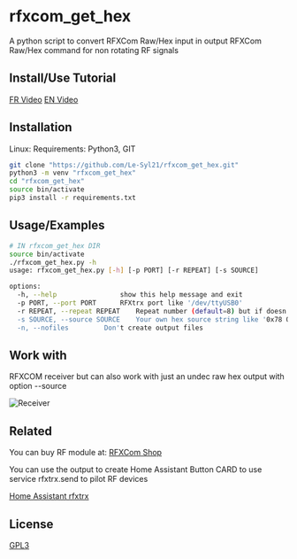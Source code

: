 # rfxcom_get_hex

A python script to convert RFXCom Raw/Hex input in output RFXCom Raw/Hex command for non rotating RF signals
## Install/Use Tutorial
[FR Video](https://youtu.be/KfnNkKNU3dY)
[EN Video](https://youtu.be/y254gbGOxcg)

## Installation
Linux:
Requirements: Python3, GIT
```bash
git clone "https://github.com/Le-Syl21/rfxcom_get_hex.git"
python3 -m venv "rfxcom_get_hex"
cd "rfxcom_get_hex"
source bin/activate
pip3 install -r requirements.txt
```

## Usage/Examples

```bash
# IN rfxcom_get_hex DIR
source bin/activate
./rfxcom_get_hex.py -h
usage: rfxcom_get_hex.py [-h] [-p PORT] [-r REPEAT] [-s SOURCE]

options:
  -h, --help            	show this help message and exit
  -p PORT, --port PORT 		RFXtrx port like '/dev/ttyUSB0'
  -r REPEAT, --repeat REPEAT	Repeat number (default=8) but if doesn't work you can try to grow up to 16, 32, 64, max 255 but no sens
  -s SOURCE, --source SOURCE	Your own hex source string like '0x78 0x7f 0x00 0x00 0x01' or '0x78 0x7f 0x00 0x00 0x01' or '78 7f 00 00 01' or '787f000001'
  -n, --nofiles			Don't create output files
```

## Work with

RFXCOM receiver but can also work with just an undec raw hex output with option --source

![Receiver](https://shop.strato.com/WebRoot/StoreNL2/Shops/78165469/6479/B429/0818/BFF6/B981/0A0C/6D0C/4A09/RFXtrx433E.jpg)

## Related

You can buy RF module at: [RFXCom Shop](http://www.rfxcom.com)

You can use the output to create Home Assistant Button CARD to use service rfxtrx.send to pilot RF devices

[Home Assistant rfxtrx](https://www.home-assistant.io/integrations/rfxtrx/#services)

## License

[GPL3](https://www.gnu.org/licenses/gpl-3.0.html)
